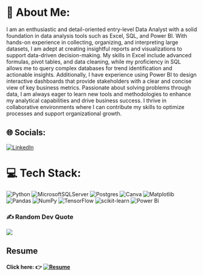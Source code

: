 # 💫 About Me:
I am an enthusiastic and detail-oriented entry-level Data Analyst with a solid foundation in data analysis tools such as Excel, SQL, and Power BI. 
With hands-on experience in collecting, organizing, and interpreting large datasets, I am adept at creating insightful reports and visualizations to support data-driven decision-making. 
My skills in Excel include advanced formulas, pivot tables, and data cleaning, while my proficiency in SQL allows me to query complex databases for trend identification and actionable insights. Additionally, I have experience using Power BI to design interactive dashboards that provide stakeholders with a clear and concise view of key business metrics. Passionate about solving problems through data, I am always eager to learn new tools and methodologies to enhance my analytical capabilities and drive business success. I thrive in collaborative environments where I can contribute my skills to optimize processes and support organizational growth.

## 🌐 Socials:
[![LinkedIn](https://img.shields.io/badge/LinkedIn-%230077B5.svg?logo=linkedin&logoColor=white)](https://linkedin.com/in/https://linkedin.com/in/https://www.linkedin.com/in/revathi-gangadaran/) 

# 💻 Tech Stack:
![Python](https://img.shields.io/badge/python-3670A0?style=for-the-badge&logo=python&logoColor=ffdd54) ![MicrosoftSQLServer](https://img.shields.io/badge/Microsoft%20SQL%20Server-CC2927?style=for-the-badge&logo=microsoft%20sql%20server&logoColor=white) ![Postgres](https://img.shields.io/badge/postgres-%23316192.svg?style=for-the-badge&logo=postgresql&logoColor=white) ![Canva](https://img.shields.io/badge/Canva-%2300C4CC.svg?style=for-the-badge&logo=Canva&logoColor=white) ![Matplotlib](https://img.shields.io/badge/Matplotlib-%23ffffff.svg?style=for-the-badge&logo=Matplotlib&logoColor=black) ![Pandas](https://img.shields.io/badge/pandas-%23150458.svg?style=for-the-badge&logo=pandas&logoColor=white) ![NumPy](https://img.shields.io/badge/numpy-%23013243.svg?style=for-the-badge&logo=numpy&logoColor=white) ![TensorFlow](https://img.shields.io/badge/TensorFlow-%23FF6F00.svg?style=for-the-badge&logo=TensorFlow&logoColor=white) ![scikit-learn](https://img.shields.io/badge/scikit--learn-%23F7931E.svg?style=for-the-badge&logo=scikit-learn&logoColor=white) ![Power Bi](https://img.shields.io/badge/power_bi-F2C811?style=for-the-badge&logo=powerbi&logoColor=black)

### ✍️ Random Dev Quote
![](https://quotes-github-readme.vercel.app/api?type=horizontal&theme=default)


## Resume
#### Click here: :point_right: [![Resume](https://img.shields.io/badge/Resume-Download-blue)](https://github.com/Revathi-Gangadaran/revathi-gangadaran/raw/main/Revathi_Resume.pdf)











